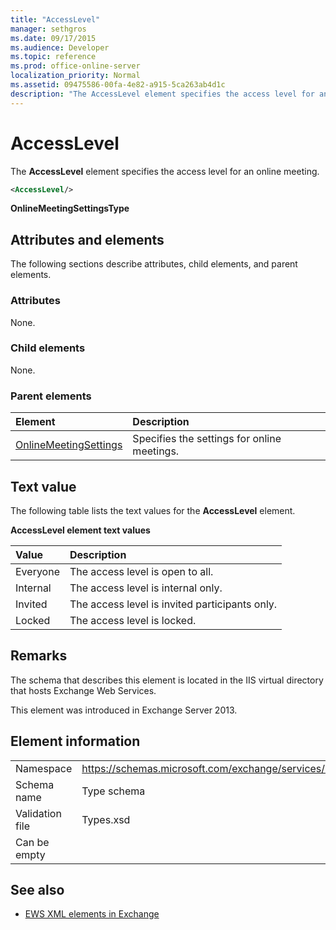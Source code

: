 ```yaml
---
title: "AccessLevel"
manager: sethgros
ms.date: 09/17/2015
ms.audience: Developer
ms.topic: reference
ms.prod: office-online-server
localization_priority: Normal
ms.assetid: 09475586-00fa-4e82-a915-5ca263ab4d1c
description: "The AccessLevel element specifies the access level for an online meeting."
---
```


# AccessLevel

The **AccessLevel** element specifies the access level for an online meeting. 
  
```XML
<AccessLevel/>
```

 **OnlineMeetingSettingsType**
## Attributes and elements

The following sections describe attributes, child elements, and parent elements.
  
### Attributes

None.
  
### Child elements

None.
  
### Parent elements

|**Element**|**Description**|
|:-----|:-----|
|[OnlineMeetingSettings](onlinemeetingsettings.md) <br/> |Specifies the settings for online meetings.  <br/> |
   
## Text value

The following table lists the text values for the **AccessLevel** element. 
  
**AccessLevel element text values**

|**Value**|**Description**|
|:-----|:-----|
|Everyone  <br/> |The access level is open to all.  <br/> |
|Internal  <br/> |The access level is internal only.  <br/> |
|Invited  <br/> |The access level is invited participants only.  <br/> |
|Locked  <br/> |The access level is locked.  <br/> |
   
## Remarks

The schema that describes this element is located in the IIS virtual directory that hosts Exchange Web Services.
  
This element was introduced in Exchange Server 2013.
  
## Element information

|||
|:-----|:-----|
|Namespace  <br/> |https://schemas.microsoft.com/exchange/services/2006/types  <br/> |
|Schema name  <br/> |Type schema  <br/> |
|Validation file  <br/> |Types.xsd  <br/> |
|Can be empty  <br/> ||
   
## See also

- [EWS XML elements in Exchange](ews-xml-elements-in-exchange.md)


